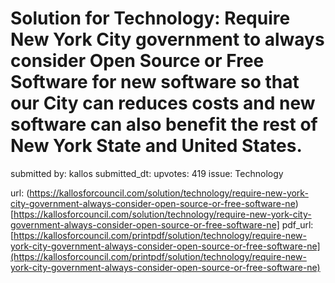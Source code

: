 # Solution for Technology: Require New York City government to always consider Open Source or Free Software for new software so that our City can reduces costs and new software can also benefit the rest of New York State and United States. #

submitted by: kallos
submitted_dt: 
upvotes: 419
issue: Technology



url: (https://kallosforcouncil.com/solution/technology/require-new-york-city-government-always-consider-open-source-or-free-software-ne)[https://kallosforcouncil.com/solution/technology/require-new-york-city-government-always-consider-open-source-or-free-software-ne]
pdf_url: [https://kallosforcouncil.com/printpdf/solution/technology/require-new-york-city-government-always-consider-open-source-or-free-software-ne](https://kallosforcouncil.com/printpdf/solution/technology/require-new-york-city-government-always-consider-open-source-or-free-software-ne)